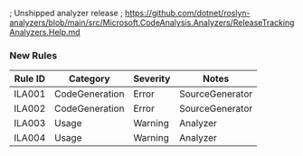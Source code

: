 ﻿; Unshipped analyzer release
; https://github.com/dotnet/roslyn-analyzers/blob/main/src/Microsoft.CodeAnalysis.Analyzers/ReleaseTrackingAnalyzers.Help.md

### New Rules

| Rule ID | Category       | Severity | Notes           |
|---------|----------------|----------|-----------------|
| ILA001  | CodeGeneration | Error    | SourceGenerator |
| ILA002  | CodeGeneration | Error    | SourceGenerator |
| ILA003  | Usage          | Warning  | Analyzer        |
| ILA004  | Usage          | Warning  | Analyzer        |